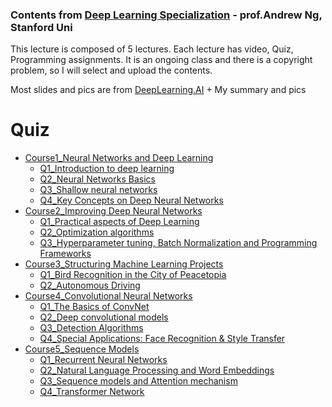 ### Contents from [Deep Learning Specialization](https://www.coursera.org/specializations/deep-learning) - prof.Andrew Ng, Stanford Uni

This lecture is composed of 5 lectures. Each lecture has video, Quiz, Programming assignments.
It is an ongoing class and there is a copyright problem, so I will select and upload the contents.

Most slides and pics are from [DeepLearning.AI](https://www.deeplearning.ai/) + My summary and pics

# Quiz

- [Course1_Neural Networks and Deep Learning](https://www.coursera.org/learn/neural-networks-deep-learning?specialization=deep-learning)
  - [Q1_Introduction to deep learning](https://github.com/RoBoTics-JHJ/Coursera_AndrewLectures/blob/main/1st_Neural%20Networks%20and%20Deep%20Learning/1_Introduction%20to%20deep%20learning/Introduction%20to%20Deep%20Learning.md)
  - [Q2_Neural Networks Basics](https://github.com/RoBoTics-JHJ/Coursera_AndrewLectures/blob/main/1st_Neural%20Networks%20and%20Deep%20Learning/2_Neural%20Networks%20Basics/Neural%20Network%20Basics.md)
  - [Q3_Shallow neural networks](https://github.com/RoBoTics-JHJ/Coursera_AndrewLectures/blob/main/1st_Neural%20Networks%20and%20Deep%20Learning/3_Shallow%20neural%20networks/Shallow%20Neural%20Networks.md)
  - [Q4_Key Concepts on Deep Neural Networks](https://github.com/RoBoTics-JHJ/Coursera_AndrewLectures/blob/main/1st_Neural%20Networks%20and%20Deep%20Learning/4_Deep%20Neural%20Networks/Key%20Concepts%20on%20Deep%20Neural%20Networks.md)
- [Course2_Improving Deep Neural Networks](https://www.coursera.org/learn/deep-neural-network?specialization=deep-learning)
  - [Q1_Practical aspects of Deep Learning](https://github.com/RoBoTics-JHJ/Coursera_AndrewLectures/blob/main/2nd_Improving%20Deep%20Neural%20Networks/1_Practical%20aspects%20of%20Deep%20Learning/Practical%20aspects%20of%20Deep%20Learning.md)
  - [Q2_Optimization algorithms](https://github.com/RoBoTics-JHJ/Coursera_AndrewLectures/blob/main/2nd_Improving%20Deep%20Neural%20Networks/2_Optimization%20algorithms/Optimization%20Algorithms.md)
  - [Q3_Hyperparameter tuning, Batch Normalization and Programming Frameworks](https://github.com/RoBoTics-JHJ/Coursera_AndrewLectures/blob/main/2nd_Improving%20Deep%20Neural%20Networks/3_Hyperparameter%20tuning%2C%20Batch%20Normalization%20and%20Programming%20Frameworks/Hyperparameter%20tuning_Batch%20Normalization_Programming%20Frameworks.md)
- [Course3_Structuring Machine Learning Projects](https://www.coursera.org/learn/machine-learning-projects?specialization=deep-learning)
  - [Q1_Bird Recognition in the City of Peacetopia](https://github.com/RoBoTics-JHJ/Coursera_AndrewLectures/blob/main/3rd_Structuring%20Machine%20Learning%20Projects/1_ML%20Strategy(1)/Bird%20Recognition%20in%20the%20City%20of%20Peacetopia.md)
  - [Q2_Autonomous Driving](https://github.com/RoBoTics-JHJ/Coursera_AndrewLectures/blob/main/3rd_Structuring%20Machine%20Learning%20Projects/2_ML%20Strategy(2)/Autonomous%20Driving.md)
- [Course4_Convolutional Neural Networks](https://www.coursera.org/learn/convolutional-neural-networks?specialization=deep-learning)  
  - [Q1_The Basics of ConvNet](https://github.com/RoBoTics-JHJ/Coursera_AndrewLectures/blob/main/4th_Convolutional%20Neural%20Networks/1_Foundations%20of%20Convolutional%20Neural%20Networks/The%20Basics%20of%20ConvNets.md)
  - [Q2_Deep convolutional models](https://github.com/RoBoTics-JHJ/Coursera_AndrewLectures/blob/main/4th_Convolutional%20Neural%20Networks/2_Deep%20convolutional%20models%20(case%20studies)/Deep%20Convolutional%20Models.md)
  - [Q3_Detection Algorithms](https://github.com/RoBoTics-JHJ/Coursera_AndrewLectures/blob/main/4th_Convolutional%20Neural%20Networks/3_Object%20detection/Detection%20Algorithms.md)
  - [Q4_Special Applications: Face Recognition & Style Transfer](https://github.com/RoBoTics-JHJ/Coursera_AndrewLectures/blob/main/4th_Convolutional%20Neural%20Networks/4_Special%20applications%20(Face%20recognition%20and%20Neural%20style%20transfer)/Special%20Applications%2C%20Face%20Recognition%20and%20Neural%20Style%20Transfer.md)
- [Course5_Sequence Models](https://www.coursera.org/learn/nlp-sequence-models?specialization=deep-learning)
  - [Q1_Recurrent Neural Networks]()
  - [Q2_Natural Language Processing and Word Embeddings]()
  - [Q3_Sequence models and Attention mechanism]()
  - [Q4_Transformer Network]()
